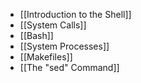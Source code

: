 - [[Introduction to the Shell]]
- [[System Calls]]
- [[Bash]]
- [[System Processes]]
- [[Makefiles]]
- [[The "sed" Command]]